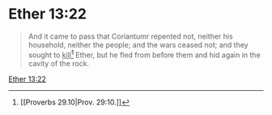 # Ether 13:22

> And it came to pass that Coriantumr repented not, neither his household, neither the people; and the wars ceased not; and they sought to <u>kill</u>[^a] Ether, but he fled from before them and hid again in the cavity of the rock.

[Ether 13:22](https://www.churchofjesuschrist.org/study/scriptures/bofm/ether/13?lang=eng&id=p22#p22)


[^a]: [[Proverbs 29.10|Prov. 29:10.]]
